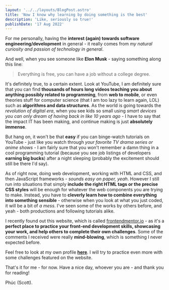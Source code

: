 ```yaml
---
layout: '../../layouts/BlogPost.astro'
title: 'Now I know why learning by doing something is the best'
description: 'Like, seriously so true!'
publishDate: '17 Aug 2022'
---
```


For me personally, having the **interest (again) towards software engineering/development** in general - it really comes from _my natural curiosity and passion of technology in general_.

And well, when you see someone like **Elon Musk** - saying something along this line:

> Everything is free, you can have a job without a college degree.

It's definitely true, to a certain extent. Look at YouTube, I am definitely sure that you can find **thousands of hours long videos teaching you about anything possibly related to programming**, from **web to mobile**, or even theories stuff for computer science (that I am too lazy to learn again, LOL) such as **algorithms and data structures**. As the world is going towards the _revolution of digital era_, when you see kids so small using _smart devices you can only dream of having back in like 10 years ago_ - I have to say that the impact IT has been making, and continue making is just **absolutely immense**.

But hang on, it won't be that **easy** if you can binge-watch tutorials on YouTube - just like you watch through _your favorite TV drama series or anime shows_ - I am fairly sure that you won't remember a damn thing in a cool programming tutorial (because you see job listings of developers **earning big bucks**) after a night sleeping (probably the excitement should still be there I'd say).

As of right now, doing web development, working with HTML and CSS, and then JavaScript frameworks - _sounds easy on paper, yeah_. However I still run into situations that simply **include the right HTML tags or the precise CSS styles** will be enough for whatever the web components you are trying to make. Instead, you have to **cleverly learn how to combine everything into something sensible** - otherwise when you look at what you just coded, it will be a bit of _a mess_. I've seen some of the works by others before, and yeah - both productions and following tutorials alike.

I recently found out this website, which is called [frontendmentor.io](https://www.frontendmentor.io/) - as it's a **perfect place to practice your front-end development skills, showcasing your work, and help others to complete their own challenges**. Some of the comments I received were really **mind-blowing**, which is something I never expected before.

Feel free to look at my own profile [**here**](https://www.frontendmentor.io/profile/NationsAnarchy). I will try to practice even more with some challenges featured on the website.

That's it for me - for now. Have a nice day, whoever you are - and thank you for reading!

Phúc (Scott).
